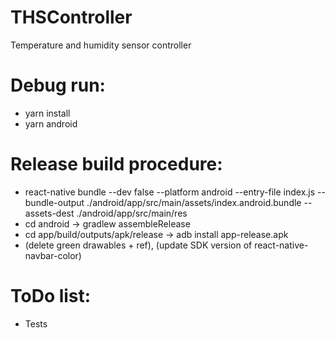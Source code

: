 # THSController
Temperature and humidity sensor controller

# Debug run:
- yarn install
- yarn android

# Release build procedure:
- react-native bundle --dev false --platform android --entry-file index.js --bundle-output ./android/app/src/main/assets/index.android.bundle --assets-dest ./android/app/src/main/res
- cd android -> gradlew assembleRelease
- cd app/build/outputs/apk/release -> adb install app-release.apk
- (delete green drawables + ref), (update SDK version of react-native-navbar-color)

# ToDo list:
- Tests
